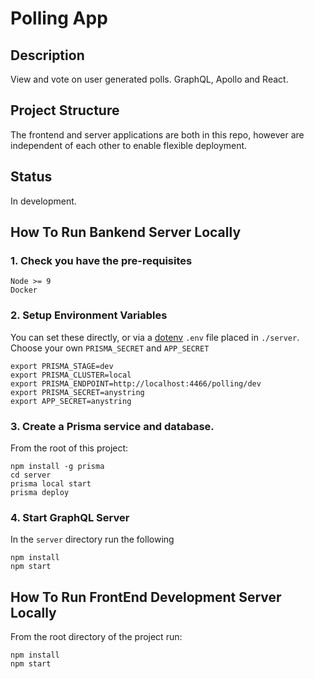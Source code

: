 # Polling App

## Description

View and vote on user generated polls. GraphQL, Apollo and React.

## Project Structure

The frontend and server applications are both in this repo, however are independent of each other to enable flexible deployment.

## Status

In development.

## How To Run Bankend Server Locally

### 1. Check you have the pre-requisites

```
Node >= 9
Docker
```

### 2. Setup Environment Variables

You can set these directly, or via a [dotenv](https://github.com/motdotla/dotenv) `.env` file placed in `./server`. Choose your own `PRISMA_SECRET` and `APP_SECRET`

```
export PRISMA_STAGE=dev
export PRISMA_CLUSTER=local
export PRISMA_ENDPOINT=http://localhost:4466/polling/dev
export PRISMA_SECRET=anystring
export APP_SECRET=anystring
```

### 3. Create a Prisma service and database.

From the root of this project:

```
npm install -g prisma
cd server
prisma local start
prisma deploy
```

### 4. Start GraphQL Server

In the `server` directory run the following

```
npm install
npm start
```

## How To Run FrontEnd Development Server Locally

From the root directory of the project run:

```
npm install
npm start
```
